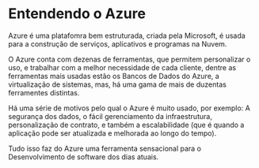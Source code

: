 # Entendendo o Azure
Azure é uma platafomra bem estruturada, criada pela Microsoft, é usada para a construção de serviços, aplicativos e programas na Nuvem.

O Azure conta com dezenas de ferramentas, que permitem personalizar o uso, e trabalhar com a melhor necessidade de cada cliente, dentre as ferramentas mais usadas estão os Bancos de Dados do Azure, a virtualização de sistemas, mas, há uma gama de mais de duzentas ferramentes distintas.

Há uma série de motivos pelo qual o Azure é muito usado, por exemplo: A segurança dos dados, o fácil gerenciamento da infraestrutura, personalização de contrato, e também a escalabilidade (que é quando a aplicação pode ser atualizada e melhorada ao longo do tempo).

Tudo isso faz do Azure uma ferramenta sensacional para o Desenvolvimento de software dos dias atuais.


